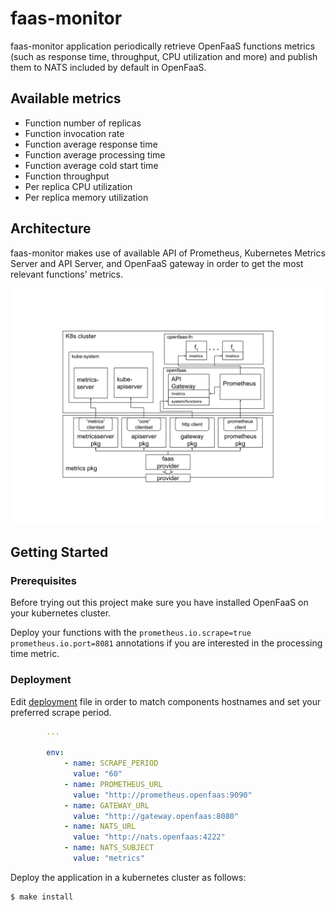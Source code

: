 # faas-monitor

faas-monitor application periodically retrieve OpenFaaS functions metrics (such as response time, throughput, CPU
utilization and more) and publish them to NATS included by default in OpenFaaS.


## Available metrics

* Function number of replicas
* Function invocation rate
* Function average response time
* Function average processing time
* Function average cold start time
* Function throughput
* Per replica CPU utilization
* Per replica memory utilization


## Architecture

faas-monitor makes use of available API of Prometheus, Kubernetes Metrics Server and API Server, and OpenFaaS gateway in
order to get the most relevant functions' metrics.

![pkg-schema](docs/pkg-schema.svg)


## Getting Started

### Prerequisites

Before trying out this project make sure you have installed OpenFaaS on your kubernetes cluster.

Deploy your functions with the `prometheus.io.scrape=true` `prometheus.io.port=8081` annotations if you are interested
in the processing time metric.

### Deployment

Edit [deployment](kubernetes/deployment.yml) file in order to match components hostnames and set your preferred scrape
period.

```yml
        ...

        env:
            - name: SCRAPE_PERIOD
              value: "60"
            - name: PROMETHEUS_URL
              value: "http://prometheus.openfaas:9090"
            - name: GATEWAY_URL
              value: "http://gateway.openfaas:8080"
            - name: NATS_URL
              value: "http://nats.openfaas:4222"
            - name: NATS_SUBJECT
              value: "metrics"

```

Deploy the application in a kubernetes cluster as follows:
```bash
$ make install
```
